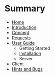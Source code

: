# Summary

* [Home](README.md)
* [Introduction](introduction/README.md)
* [Concept](concept/README.md)
* [Requests](requests/README.md)
* [User Guide](user_guide/README.md)
   * Getting Started
   * [Installation](installation.md)
   * Server
* Client
* [Hints and Bugs](hints_and_bugs/README.md)

